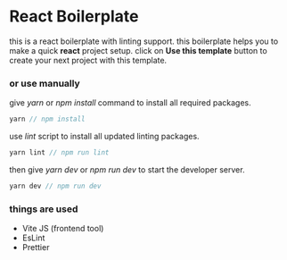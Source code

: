 # React Boilerplate

this is a react boilerplate with linting support. this boilerplate helps you to make a quick **react** project setup. click on **Use this template** button to create your next project with this template.

### or use manually

give _yarn_ or _npm install_ command to install all required packages.

```javascript
yarn // npm install
```

use _lint_ script to install all updated linting packages.

```javascript
yarn lint // npm run lint
```

then give _yarn dev_ or _npm run dev_ to start the developer server.

```javascript
yarn dev // npm run dev
```


### things are used

- Vite JS (frontend tool)
- EsLint
- Prettier
